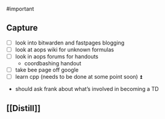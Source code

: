 #important 
## Capture
- [ ] look into bitwarden and fastpages blogging
- [ ] look at aops wiki for unknown formulas
- [ ] look in aops forums for handouts
	- coordbashing handout
- [ ] take bee page off google
- [ ] learn cpp (needs to be done at some point soon) ⏫ 
- should ask frank about what’s involved in becoming a TD
## [[Distill]]



